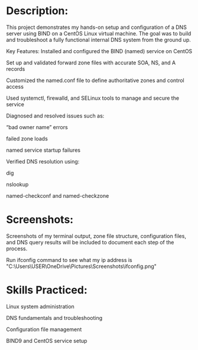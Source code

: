 #  Description:
This project demonstrates my hands-on setup and configuration of a DNS server using BIND on a CentOS Linux virtual machine. The goal was to build and troubleshoot a fully functional internal DNS system from the ground up.


Key Features:
Installed and configured the BIND (named) service on CentOS

Set up and validated forward zone files with accurate SOA, NS, and A records

Customized the named.conf file to define authoritative zones and control access

Used systemctl, firewalld, and SELinux tools to manage and secure the service

Diagnosed and resolved issues such as:

“bad owner name” errors

failed zone loads

named service startup failures

Verified DNS resolution using:

dig

nslookup

named-checkconf and named-checkzone



# Screenshots:
Screenshots of my terminal output, zone file structure, configuration files, and DNS query results will be included to document each step of the process.

Run ifconfig command to see what my ip address is "C:\Users\USER\OneDrive\Pictures\Screenshots\ifconfig.png"










# Skills Practiced:
Linux system administration

DNS fundamentals and troubleshooting

Configuration file management

BIND9 and CentOS service setup

